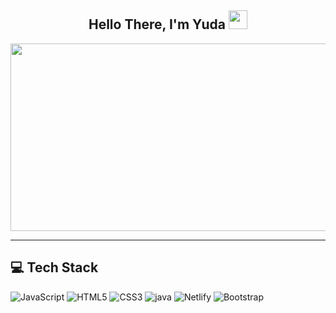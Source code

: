 <h2 align="center">
  Hello There, I'm Yuda 
  <img src="https://media0.giphy.com/media/v1.Y2lkPTc5MGI3NjExdzB2Y3lqb3k5ZjJoNDUxN3R2eGJnM2Z0azQzaHNpcXhkNDk3ZTBvZyZlcD12MV9pbnRlcm5hbF9naWZfYnlfaWQmY3Q9cw/02RJUkpmGy0qmu4Dwz/giphy.gif" width="30px"/>
</h2>

<div align="center">
  <img src="https://media.giphy.com/media/qgQUggAC3Pfv687qPC/giphy.gif" width="600" height="300"/>
</div>

---

## 💻 Tech Stack

![JavaScript](https://img.shields.io/badge/javascript-%23323330.svg?style=for-the-badge&logo=javascript&logoColor=%23F7DF1E) ![HTML5](https://img.shields.io/badge/html5-%23E34F26.svg?style=for-the-badge&logo=html5&logoColor=white) ![CSS3](https://img.shields.io/badge/css3-%231572B6.svg?style=for-the-badge&logo=css3&logoColor=white) ![java](https://img.shields.io/badge/Java-ED8B00?style=for-the-badge&logo=openjdk&logoColor=white) ![Netlify](https://img.shields.io/badge/netlify-%23000000.svg?style=for-the-badge&logo=netlify&logoColor=#00C7B7) ![Bootstrap](https://img.shields.io/badge/bootstrap-%23563D7C.svg?style=for-the-badge&logo=bootstrap&logoColor=white) 
